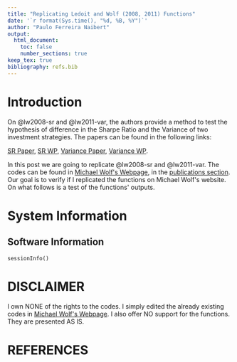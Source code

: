 ```yaml
--- 
title: "Replicating Ledoit and Wolf (2008, 2011) Functions" 
date: '`r format(Sys.time(), "%d, %B, %Y")`'
author: "Paulo Ferreira Naibert" 
output: 
  html_document:
    toc: false
    number_sections: true
keep_tex: true
bibliography: refs.bib
--- 
```



# Introduction

On @lw2008-sr and @lw2011-var, the authors provide a method to test the hypothesis of difference in the Sharpe Ratio and the Variance of two investment strategies.
The papers can be found in the following links:

[SR Paper](https://www.econ.uzh.ch/dam/jcr:ffffffff-935a-b0d6-0000-00007214c2bc/jef_2008pdf.pdf), 
[SR WP](http://www.econ.uzh.ch/static/wp_iew/iewwp320.pdf), 
[Variance Paper](https://www.econ.uzh.ch/dam/jcr:520edf26-2322-4708-8dde-51d61141914a/Ledoit_et_al-2011-Wilmott_Robust_Performance.pdf), 
[Variance WP](http://www.econ.uzh.ch/static/wp_iew/iewwp516.pdf).

In this post we are going to replicate @lw2008-sr and @lw2011-var.
The codes can be found in 
[Michael Wolf's Webpage](https://www.econ.uzh.ch/en/people/faculty/wolf.html), 
in the 
[publications section](https://www.econ.uzh.ch/en/people/faculty/wolf/publications.html).
Our goal is to verify if I replicated the functions on Michael Wolf's website.
On what follows is a test of the functions' outputs.


# System Information

## Software Information
```{r}
sessionInfo()
```

# DISCLAIMER

I own NONE of the rights to the codes.
I simply edited the already existing codes in
[Michael Wolf's Webpage](https://www.econ.uzh.ch/en/people/faculty/wolf.html).
I also offer NO support for the functions.
They are presented AS IS.

# REFERENCES
